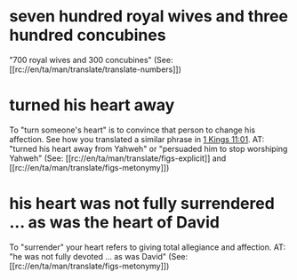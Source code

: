 # seven hundred royal wives and three hundred concubines

"700 royal wives and 300 concubines" (See: [[rc://en/ta/man/translate/translate-numbers]])

# turned his heart away

To "turn someone's heart" is to convince that person to change his affection. See how you translated a similar phrase in [1 Kings 11:01](./01.md). AT: "turned his heart away from Yahweh" or "persuaded him to stop worshiping Yahweh" (See: [[rc://en/ta/man/translate/figs-explicit]] and [[rc://en/ta/man/translate/figs-metonymy]])

# his heart was not fully surrendered ... as was the heart of David

To "surrender" your heart refers to giving total allegiance and affection. AT: "he was not fully devoted ... as was David" (See: [[rc://en/ta/man/translate/figs-metonymy]])
